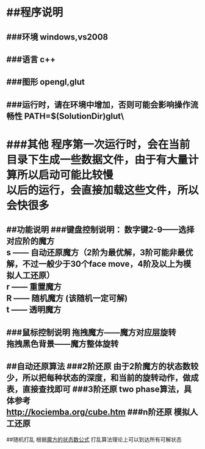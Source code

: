 ##程序说明
======================
###环境
windows,vs2008
---------------
###语言
c++
---------------
###图形
opengl,glut
---------------
###运行时，请在环境中增加，否则可能会影响操作流畅性
PATH=$(SolutionDir)glut\
---------------------------------------------------
###其他
程序第一次运行时，会在当前目录下生成一些数据文件，由于有大量计算所以启动可能比较慢<br/>
以后的运行，会直接加载这些文件，所以会快很多<br/>
================================================================================
##功能说明
###键盘控制说明：
数字键2-9——选择对应阶的魔方<br/>
s —— 自动还原魔方（2阶为最优解，3阶可能非最优解，不过一般少于30个face move，4阶及以上为模拟人工还原）<br/>
r —— 重置魔方<br/>
R —— 随机魔方 (该随机一定可解)<br/>
t —— 透明魔方<br/>
------------------------------
###鼠标控制说明
拖拽魔方——魔方对应层旋转<br/>
拖拽黑色背景——魔方整体旋转<br/>
----------------------------------
##自动还原算法
###2阶还原
由于2阶魔方的状态数较少，所以把每种状态的深度，和当前的旋转动作，做成表，直接查找即可
###3阶还原
two phase算法，具体参考<br/>
http://kociemba.org/cube.htm
###n阶还原
模拟人工还原
------------------------------------
##随机打乱
根据[魔方的状态数公式](http://www.speedcubing.com/chris/cubecombos.html)
打乱算法理论上可以到达所有可解状态
